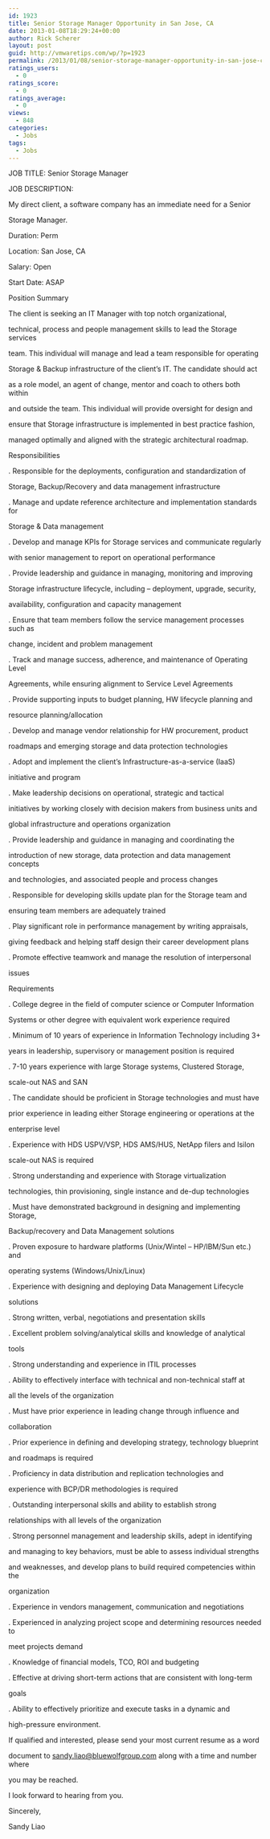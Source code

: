 ```yaml
---
id: 1923
title: Senior Storage Manager Opportunity in San Jose, CA
date: 2013-01-08T18:29:24+00:00
author: Rick Scherer
layout: post
guid: http://vmwaretips.com/wp/?p=1923
permalink: /2013/01/08/senior-storage-manager-opportunity-in-san-jose-ca/
ratings_users:
  - 0
ratings_score:
  - 0
ratings_average:
  - 0
views:
  - 848
categories:
  - Jobs
tags:
  - Jobs
---
```

JOB TITLE: Senior Storage Manager

JOB DESCRIPTION:

My direct client, a software company has an immediate need for a Senior
  
Storage Manager.

Duration: Perm

Location: San Jose, CA 

Salary: Open

Start Date: ASAP

Position Summary 

The client is seeking an IT Manager with top notch organizational,
  
technical, process and people management skills to lead the Storage services
  
team. This individual will manage and lead a team responsible for operating
  
Storage & Backup infrastructure of the client&#8217;s IT. The candidate should act
  
as a role model, an agent of change, mentor and coach to others both within
  
and outside the team. This individual will provide oversight for design and
  
ensure that Storage infrastructure is implemented in best practice fashion,
  
managed optimally and aligned with the strategic architectural roadmap. 

Responsibilities 

. Responsible for the deployments, configuration and standardization of
  
Storage, Backup/Recovery and data management infrastructure 

. Manage and update reference architecture and implementation standards for
  
Storage & Data management 

. Develop and manage KPIs for Storage services and communicate regularly
  
with senior management to report on operational performance 

. Provide leadership and guidance in managing, monitoring and improving
  
Storage infrastructure lifecycle, including &#8211; deployment, upgrade, security,
  
availability, configuration and capacity management 

. Ensure that team members follow the service management processes such as
  
change, incident and problem management 

. Track and manage success, adherence, and maintenance of Operating Level
  
Agreements, while ensuring alignment to Service Level Agreements 

. Provide supporting inputs to budget planning, HW lifecycle planning and
  
resource planning/allocation 

. Develop and manage vendor relationship for HW procurement, product
  
roadmaps and emerging storage and data protection technologies 

. Adopt and implement the client&#8217;s Infrastructure-as-a-service (IaaS)
  
initiative and program 

. Make leadership decisions on operational, strategic and tactical
  
initiatives by working closely with decision makers from business units and
  
global infrastructure and operations organization 

. Provide leadership and guidance in managing and coordinating the
  
introduction of new storage, data protection and data management concepts
  
and technologies, and associated people and process changes 

. Responsible for developing skills update plan for the Storage team and
  
ensuring team members are adequately trained 

. Play significant role in performance management by writing appraisals,
  
giving feedback and helping staff design their career development plans 

. Promote effective teamwork and manage the resolution of interpersonal
  
issues 

Requirements 

. College degree in the field of computer science or Computer Information
  
Systems or other degree with equivalent work experience required 

. Minimum of 10 years of experience in Information Technology including 3+
  
years in leadership, supervisory or management position is required 

. 7-10 years experience with large Storage systems, Clustered Storage,
  
scale-out NAS and SAN 

. The candidate should be proficient in Storage technologies and must have
  
prior experience in leading either Storage engineering or operations at the
  
enterprise level 

. Experience with HDS USPV/VSP, HDS AMS/HUS, NetApp filers and Isilon
  
scale-out NAS is required 

. Strong understanding and experience with Storage virtualization
  
technologies, thin provisioning, single instance and de-dup technologies 

. Must have demonstrated background in designing and implementing Storage,
  
Backup/recovery and Data Management solutions 

. Proven exposure to hardware platforms (Unix/Wintel &#8211; HP/IBM/Sun etc.) and
  
operating systems (Windows/Unix/Linux) 

. Experience with designing and deploying Data Management Lifecycle
  
solutions 

. Strong written, verbal, negotiations and presentation skills 

. Excellent problem solving/analytical skills and knowledge of analytical
  
tools 

. Strong understanding and experience in ITIL processes 

. Ability to effectively interface with technical and non-technical staff at
  
all the levels of the organization 

. Must have prior experience in leading change through influence and
  
collaboration 

. Prior experience in defining and developing strategy, technology blueprint
  
and roadmaps is required 

. Proficiency in data distribution and replication technologies and
  
experience with BCP/DR methodologies is required 

. Outstanding interpersonal skills and ability to establish strong
  
relationships with all levels of the organization 

. Strong personnel management and leadership skills, adept in identifying
  
and managing to key behaviors, must be able to assess individual strengths
  
and weaknesses, and develop plans to build required competencies within the
  
organization 

. Experience in vendors management, communication and negotiations 

. Experienced in analyzing project scope and determining resources needed to
  
meet projects demand 

. Knowledge of financial models, TCO, ROI and budgeting 

. Effective at driving short-term actions that are consistent with long-term
  
goals 

. Ability to effectively prioritize and execute tasks in a dynamic and
  
high-pressure environment. 

If qualified and interested, please send your most current resume as a word
  
document to sandy.liao@bluewolfgroup.com along with a time and number where
  
you may be reached. 

I look forward to hearing from you. 

Sincerely, 

Sandy Liao